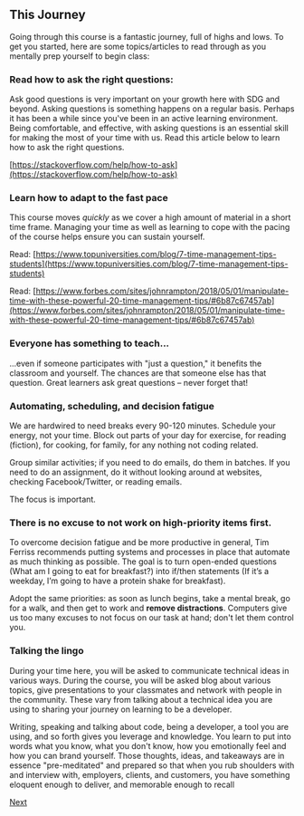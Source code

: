 ## This Journey

Going through this course is a fantastic journey, full of highs and lows. To get you started, here are some topics/articles to read through as you mentally prep yourself to begin class:

### Read how to ask the right questions:

Ask good questions is very important on your growth here with SDG and beyond. Asking questions is something happens on a regular basis. Perhaps it has been a while since you've been in an active learning environment. Being comfortable, and effective, with asking questions is an essential skill for making the most of your time with us. Read this article below to learn how to ask the right questions.

[https://stackoverflow.com/help/how-to-ask](https://stackoverflow.com/help/how-to-ask)

### Learn how to adapt to the fast pace

This course moves _quickly_ as we cover a high amount of material in a short time frame. Managing your time as well as learning to cope with the pacing of the course helps ensure you can sustain yourself.

Read: [https://www.topuniversities.com/blog/7-time-management-tips-students](https://www.topuniversities.com/blog/7-time-management-tips-students)

Read: [https://www.forbes.com/sites/johnrampton/2018/05/01/manipulate-time-with-these-powerful-20-time-management-tips/#6b87c67457ab](https://www.forbes.com/sites/johnrampton/2018/05/01/manipulate-time-with-these-powerful-20-time-management-tips/#6b87c67457ab)


### Everyone has something to teach...

...even if someone participates with "just a question," it benefits the classroom and yourself. The chances are that someone else has that question. Great learners ask great questions – never forget that!

### Automating, scheduling, and decision fatigue

We are hardwired to need breaks every 90-120 minutes. Schedule your energy, not your time. Block out parts of your day for exercise, for reading \(fiction\), for cooking, for family, for any nothing not coding related.

Group similar activities; if you need to do emails, do them in batches. If you need to do an assignment, do it without looking around at websites, checking Facebook/Twitter, or reading emails.

The focus is important.

### There is no excuse to not work on high-priority items first.

To overcome decision fatigue and be more productive in general, Tim Ferriss recommends putting systems and processes in place that automate as much thinking as possible. The goal is to turn open-ended questions \(What am I going to eat for breakfast?\) into if/then statements \(If it’s a weekday, I’m going to have a protein shake for breakfast\).

Adopt the same priorities: as soon as lunch begins, take a mental break, go for a walk, and then get to work and **remove distractions**. Computers give us too many excuses to not focus on our task at hand; don't let them control you.

### Talking the lingo

During your time here, you will be  asked to communicate technical ideas in various ways. During the course, you will be asked blog about various topics, give presentations to your classmates and network with people in the community.   These vary from talking about a technical idea you are using to sharing your journey on learning to be a developer.

Writing, speaking and talking about code, being a developer, a tool you are using, and so forth gives you leverage and knowledge. You learn to put into words what you know, what you don't know, how you emotionally feel and how you can brand yourself. Those thoughts, ideas, and takeaways are in essence "pre-meditated" and prepared so that when you rub shoulders with and interview with, employers, clients, and customers, you have something eloquent enough to deliver, and memorable enough to recall

[Next](./05-career-paths)
